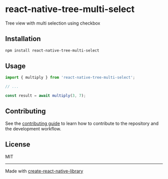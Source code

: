 # react-native-tree-multi-select

Tree view with multi selection using checkbox

## Installation

```sh
npm install react-native-tree-multi-select
```

## Usage

```js
import { multiply } from 'react-native-tree-multi-select';

// ...

const result = await multiply(3, 7);
```

## Contributing

See the [contributing guide](CONTRIBUTING.md) to learn how to contribute to the repository and the development workflow.

## License

MIT

---

Made with [create-react-native-library](https://github.com/callstack/react-native-builder-bob)
